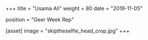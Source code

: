 +++
title = "Usama Ali"
weight = 80
date = "2019-11-05"

position = "Geer Week Rep"

[asset]
    image = "skiptheselfie_head_crop.jpg"
+++
